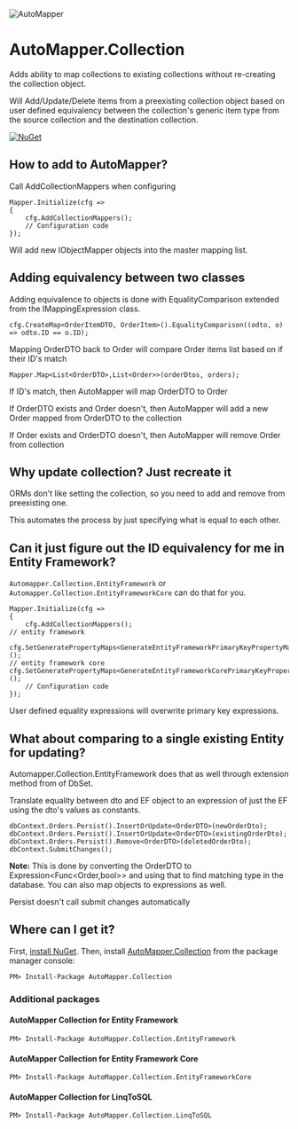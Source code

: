 <img src="https://s3.amazonaws.com/automapper/logo.png" alt="AutoMapper"> 

# AutoMapper.Collection
Adds ability to map collections to existing collections without re-creating the collection object.

Will Add/Update/Delete items from a preexisting collection object based on user defined equivalency between the collection's generic item type from the source collection and the destination collection.

[![NuGet](http://img.shields.io/nuget/v/AutoMapper.Collection.svg)](https://www.nuget.org/packages/AutoMapper.Collection/)

## How to add to AutoMapper?
Call AddCollectionMappers when configuring
```
Mapper.Initialize(cfg =>
{
    cfg.AddCollectionMappers();
    // Configuration code
});
```
Will add new IObjectMapper objects into the master mapping list.

## Adding equivalency between two classes
Adding equivalence to objects is done with EqualityComparison extended from the IMappingExpression class.
```
cfg.CreateMap<OrderItemDTO, OrderItem>().EqualityComparison((odto, o) => odto.ID == o.ID);
```
Mapping OrderDTO back to Order will compare Order items list based on if their ID's match
```
Mapper.Map<List<OrderDTO>,List<Order>>(orderDtos, orders);
```
If ID's match, then AutoMapper will map OrderDTO to Order

If OrderDTO exists and Order doesn't, then AutoMapper will add a new Order mapped from OrderDTO to the collection

If Order exists and OrderDTO doesn't, then AutoMapper will remove Order from collection

## Why update collection? Just recreate it 
ORMs don't like setting the collection, so you need to add and remove from preexisting one.

This automates the process by just specifying what is equal to each other.

## Can it just figure out the ID equivalency for me in Entity Framework?
`Automapper.Collection.EntityFramework` or `Automapper.Collection.EntityFrameworkCore` can do that for you.

```
Mapper.Initialize(cfg =>
{
    cfg.AddCollectionMappers();
// entity framework
    cfg.SetGeneratePropertyMaps<GenerateEntityFrameworkPrimaryKeyPropertyMaps<DB>>();
// entity framework core
cfg.SetGeneratePropertyMaps<GenerateEntityFrameworkCorePrimaryKeyPropertyMaps<DB>>();
    // Configuration code
});
```
User defined equality expressions will overwrite primary key expressions.

## What about comparing to a single existing Entity for updating?
Automapper.Collection.EntityFramework does that as well through extension method from of DbSet<TEntity>.

Translate equality between dto and EF object to an expression of just the EF using the dto's values as constants.
```
dbContext.Orders.Persist().InsertOrUpdate<OrderDTO>(newOrderDto);
dbContext.Orders.Persist().InsertOrUpdate<OrderDTO>(existingOrderDto);
dbContext.Orders.Persist().Remove<OrderDTO>(deletedOrderDto);
dbContext.SubmitChanges();
```
**Note:** This is done by converting the OrderDTO to Expression<Func<Order,bool>> and using that to find matching type in the database.  You can also map objects to expressions as well.

Persist doesn't call submit changes automatically

## Where can I get it?

First, [install NuGet](http://docs.nuget.org/docs/start-here/installing-nuget). Then, install [AutoMapper.Collection](https://www.nuget.org/packages/AutoMapper.Collection/) from the package manager console:
```
PM> Install-Package AutoMapper.Collection
```

### Additional packages

#### AutoMapper Collection for Entity Framework
```
PM> Install-Package AutoMapper.Collection.EntityFramework
```

#### AutoMapper Collection for Entity Framework Core
```
PM> Install-Package AutoMapper.Collection.EntityFrameworkCore
```

#### AutoMapper Collection for LinqToSQL
```
PM> Install-Package AutoMapper.Collection.LinqToSQL
```
